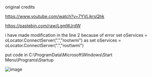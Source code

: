 original credits

https://www.youtube.com/watch?v=7YVLjkrsQhk

https://pastebin.com/raw/LgmWJrdW

i have made modification in the line 2 because of error
set oServices = oLocator.ConnectServer(".","rootwmi")
as 
set oServices = oLocator.ConnectServer(".","root\wmi")

put code in C:\ProgramData\Microsoft\Windows\Start Menu\Programs\Startup

![image](https://user-images.githubusercontent.com/62872551/195539931-34e4785d-16f1-426c-8921-0e1300eb9712.png)
